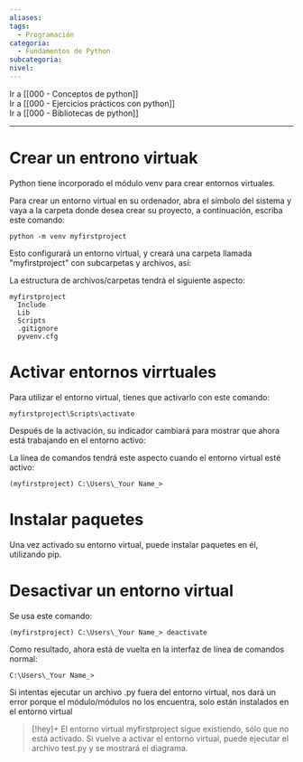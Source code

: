 ```yaml
---
aliases: 
tags:
  - Programación
categoria:
  - Fundamentos de Python
subcategoria: 
nivel:
---
```


Ir a [[000 - Conceptos de python]] <br>
Ir a [[000 - Ejercicios prácticos con python]] <br>
Ir a [[000 - Bibliotecas de python]]

---

<!--INDICE-->
<!--/INDICE--> 

# Crear un entrono virtuak

Python tiene incorporado el módulo venv para crear entornos virtuales.

Para crear un entorno virtual en su ordenador, abra el símbolo del sistema y vaya a la carpeta donde desea crear su proyecto, a continuación, escriba este comando:

```
python -m venv myfirstproject
```

Esto configurará un entorno virtual, y creará una carpeta llamada "myfirstproject" con subcarpetas y archivos, así:

La estructura de archivos/carpetas tendrá el siguiente aspecto:

```
myfirstproject  
  Include  
  Lib  
  Scripts  
  .gitignore  
  pyvenv.cfg
```


# Activar entornos virrtuales

Para utilizar el entorno virtual, tienes que activarlo con este comando:

```
myfirstproject\Scripts\activate
```

Después de la activación, su indicador cambiará para mostrar que ahora está trabajando en el entorno activo:

La línea de comandos tendrá este aspecto cuando el entorno virtual esté activo:

```
(myfirstproject) C:\Users\_Your Name_>
```

# Instalar paquetes

Una vez activado su entorno virtual, puede instalar paquetes en él, utilizando pip.

# Desactivar un entorno virtual

Se usa este comando:

```
(myfirstproject) C:\Users\_Your Name_> deactivate
```

Como resultado, ahora está de vuelta en la interfaz de línea de comandos normal:

```
C:\Users\_Your Name_>
```

Si intentas ejecutar un archivo .py fuera del entorno virtual, nos dará un error porque el módulo/módulos no los encuentra, solo están instalados en el entorno virtual


> [!hey]+  El entorno virtual myfirstproject sigue existiendo, sólo que no está activado. 
> Si vuelve a activar el entorno virtual, puede ejecutar el archivo test.py y se mostrará el diagrama.

